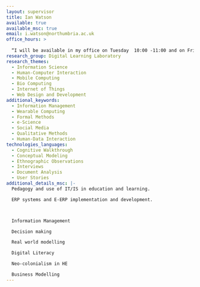 ```yaml
---
layout: supervisor
title: Ian Watson
available: true
available_msc: true
email: i.watson@northumbria.ac.uk
office_hours: >
  
  “I will be available in my office on Tuesday  10:00 -11:00 and on Friday 10:30-11:30. You can also contact me via email to arrange an appointment outside these times."
research_group: Digital Learning Laboratory
research_themes:
  - Information Science
  - Human-Computer Interaction
  - Mobile Computing
  - Bio Computing
  - Internet of Things
  - Web Design and Development
additional_keywords:
  - Information Management
  - Wearable Computing
  - Formal Methods
  - e-Science
  - Social Media
  - Qualitative Methods
  - Human-Data Interaction
technologies_languages:
  - Cognitive Walkthrough
  - Conceptual Modeling
  - Ethnographic Observations
  - Interviews
  - Document Analysis
  - User Stories
additional_details_msc: |-
  Pedagogy and use of IT/IS in education and learning.

  ERP systems and E-ERP implementation and development.



  Information Management

  Decision making

  Real world modelling 

  Digital Literacy

  Neo-colonialism in HE

  Business Modelling
---
```

